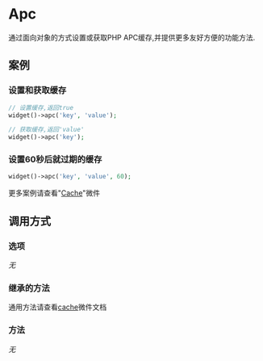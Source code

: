 Apc
===

通过面向对象的方式设置或获取PHP APC缓存,并提供更多友好方便的功能方法.

案例
----

### 设置和获取缓存

```php
// 设置缓存,返回true
widget()->apc('key', 'value');

// 获取缓存,返回'value'
widget()->apc('key');
```

### 设置60秒后就过期的缓存

```php
widget()->apc('key', 'value', 60);
```

更多案例请查看"[Cache](cache.md)"微件

调用方式
-------

### 选项

*无*

### 继承的方法

通用方法请查看[cache](cache.md#通用方法)微件文档

### 方法

*无*